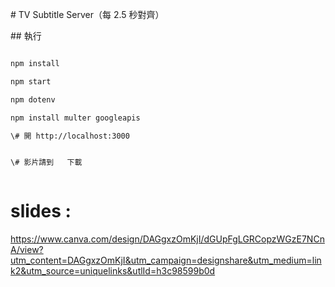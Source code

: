 \# TV Subtitle Server（每 2.5 秒對齊）

\## 執行

```bash

npm install

npm start

npm dotenv

npm install multer googleapis

\# 開 http://localhost:3000


\# 影片請到   下載



```
# slides : 
https://www.canva.com/design/DAGgxzOmKjI/dGUpFgLGRCopzWGzE7NCnA/view?utm_content=DAGgxzOmKjI&utm_campaign=designshare&utm_medium=link2&utm_source=uniquelinks&utlId=h3c98599b0d
